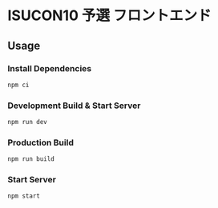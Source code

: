 # ISUCON10 予選 フロントエンド

## Usage

### Install Dependencies

```sh
npm ci
```


### Development Build & Start Server

```sh
npm run dev
```


### Production Build

```sh
npm run build
```


### Start Server

```sh
npm start
```
